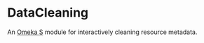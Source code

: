 # DataCleaning

An [Omeka S](https://omeka.org/s/) module for interactively cleaning resource metadata.
